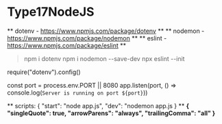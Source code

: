 # Type17NodeJS

** dotenv - https://www.npmjs.com/package/dotenv **
** nodemon - https://www.npmjs.com/package/nodemon **
** eslint - https://www.npmjs.com/package/eslint **

> npm i dotenv
> npm i nodemon --save-dev
> npx eslint --init

require("dotenv").config()

const port = process.env.PORT || 8080
app.listen(port, () => console.log(`Server is running on port ${port}`))

** scripts: {
"start": "node app.js",
"dev": "nodemon app.js
}
**
**{
"singleQuote": true,
"arrowParens": "always",
"trailingComma": "all"
}**
